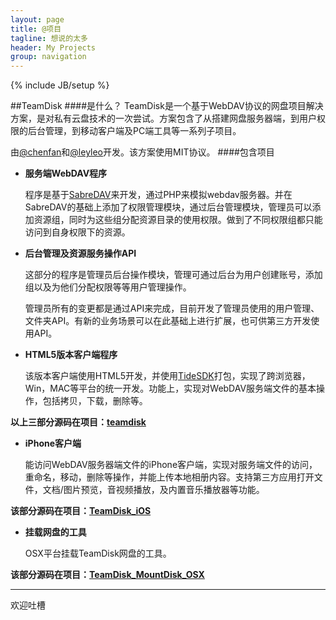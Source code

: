 ```yaml
---
layout: page
title: @项目
tagline: 想说的太多
header: My Projects
group: navigation
---
```

{% include JB/setup %}

##TeamDisk
####是什么？
    TeamDisk是一个基于WebDAV协议的网盘项目解决方案，是对私有云盘技术的一次尝试。方案包含了从搭建网盘服务器端，到用户权限的后台管理，到移动客户端及PC端工具等一系列子项目。

由[@chenfan](https://github.com/chenfan)和[@leyleo](https://github.com/leyleo)开发。该方案使用MIT协议。
####包含项目
* __服务端WebDAV程序__

    程序是基于[SabreDAV](https://code.google.com/p/sabredav/)来开发，通过PHP来模拟webdav服务器。并在SabreDAV的基础上添加了权限管理模块，通过后台管理模块，管理员可以添加资源组，同时为这些组分配资源目录的使用权限。做到了不同权限组都只能访问到自身权限下的资源。

* __后台管理及资源服务操作API__

    这部分的程序是管理员后台操作模块，管理可通过后台为用户创建账号，添加组以及为他们分配权限等等用户管理操作。

    管理员所有的变更都是通过API来完成，目前开发了管理员使用的用户管理、文件夹API。有新的业务场景可以在此基础上进行扩展，也可供第三方开发使用API。

* __HTML5版本客户端程序__

    该版本客户端使用HTML5开发，并使用[TideSDK](http://www.tidesdk.org/)打包，实现了跨浏览器，Win，MAC等平台的统一开发。功能上，实现对WebDAV服务端文件的基本操作，包括拷贝，下载，删除等。

**以上三部分源码在项目：[teamdisk](https://github.com/chenfan/teamdisk)**

* __iPhone客户端__

    能访问WebDAV服务器端文件的iPhone客户端，实现对服务端文件的访问，重命名，移动，删除等操作，并能上传本地相册内容。支持第三方应用打开文件，文档/图片预览，音视频播放，及内置音乐播放器等功能。

**该部分源码在项目：[TeamDisk_iOS](https://github.com/leyleo/TeamDisk_iOS)**

* __挂载网盘的工具__

  OSX平台挂载TeamDisk网盘的工具。

**该部分源码在项目：[TeamDisk_MountDisk_OSX](https://github.com/leyleo/TeamDisk_MountDisk_OSX)**

----
欢迎吐槽